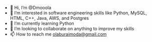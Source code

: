- 👋 Hi, I’m @Dmooola
- 👀 I’m interested in software engineering skills like Python, MySQL, HTML, C++, Java, AWS, and Postgres
- 🌱 I’m currently learning Python
- 💞️ I’m looking to collaborate on anything to improve my skills
- 📫 How to reach me olaburaimoda@gmail.com

<!---
Dmooola/Dmooola is a ✨ special ✨ repository because its `README.md` (this file) appears on your GitHub profile.
You can click the Preview link to take a look at your changes.
--->

